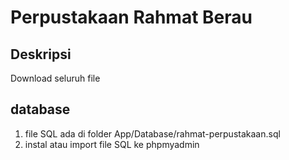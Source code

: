 # Perpustakaan Rahmat Berau

## Deskripsi
Download seluruh file

## database
1. file SQL ada di folder App/Database/rahmat-perpustakaan.sql
2. instal atau import file SQL ke phpmyadmin
